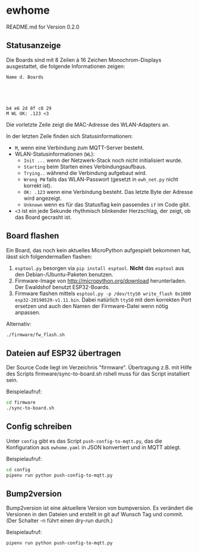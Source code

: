 # ewhome

README.md for Version 0.2.0

## Statusanzeige

Die Boards sind mit 8 Zeilen à 16 Zeichen Monochrom-Displays ausgestattet, die folgende Informationen zeigen:

```text
Name d. Boards





b4 e6 2d 8f c8 29
M WL OK: .123 <3
```

Die vorletzte Zeile zeigt die MAC-Adresse des WLAN-Adapters an.

In der letzten Zeile finden sich Statusinformationen:

* `M`, wenn eine Verbindung zum MQTT-Server besteht.
* WLAN-Statusinformationen (`WL`):
  * `Init ...` wenn der Netzwerk-Stack noch nicht initialisiert wurde.
  * `Starting` beim Starten eines Verbindungsaufbaus.
  * `Trying..` während die Verbindung aufgebaut wird.
  * `Wrong PW` falls das WLAN-Passwort (gesetzt in `ewh_net.py` nicht korrekt ist).
  * `OK: .123` wenn eine Verbindung besteht. Das letzte Byte der Adresse wird angezeigt.
  * `Unknown` wenn es für das Statusflag kein passendes `if` im Code gibt.
* `<3` ist ein jede Sekunde rhythmisch blinkender Herzschlag, der zeigt, ob das Board gecrasht ist.

## Board flashen

Ein Board, das noch kein aktuelles MicroPython aufgespielt bekommen hat, lässt sich folgendermaßen flashen:

1. `esptool.py` besorgen via `pip install esptool`. **Nicht** das `esptool` aus den Debian-/Ubuntu-Paketen benutzen.
2. Firmware-Image von http://micropython.org/download herunterladen. Der Ewaldshof benutzt ESP32-Boards.
3. Firmware flashen mittels `esptool.py -p /dev/ttyS0 write_flash 0x1000 esp32-20190529-v1.11.bin`. Dabei natürlich `ttyS0` mit dem korrekten Port ersetzen und auch den Namen der Firmware-Datei wenn nötig anpassen.

Alternativ:

```sh
./firmware/fw_flash.sh
```

## Dateien auf ESP32 übertragen
Der Source Code liegt im Verzeichnis "firmware". Übertragung z.B. mit Hilfe des Scripts firmware/sync-to-board.sh
rshell muss für das Script installiert sein.

Beispielaufruf:
```sh
cd firmware
./sync-to-board.sh
```


## Config schreiben

Unter `config` gibt es das Script `push-config-to-mqtt.py`, das die Konfiguration aus `ewhome.yaml` in JSON konvertiert und in MQTT ablegt.

Beispielaufruf:

```sh
cd config
pipenv run python push-config-to-mqtt.py
```


## Bump2version

Bump2version ist eine aktuellere Version von bumpversion. Es verändert die Versionen in den Dateien und erstellt in git auf Wunsch Tag und commit. (Der Schalter -n führt einen dry-run durch.)

Beispielaufruf:
```sh
pipenv run python push-config-to-mqtt.py
```
